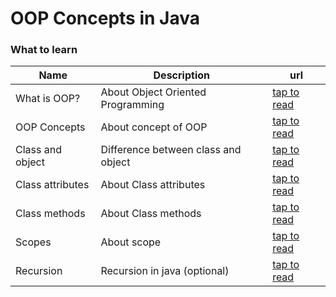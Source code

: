 # OOP Concepts in Java

### What to learn

| Name | Description | url |
|---|---|---|
|What is OOP?| About Object Oriented Programming |[tap to read](https://www.w3schools.com/java/java_oop.asp#:~:text=Java%20%2D%20What%20is%20OOP%3F,contain%20both%20data%20and%20methods.&text=OOP%20provides%20a%20clear%20structure%20for%20the%20programs)|
|OOP Concepts| About concept of OOP |[tap to read](https://www.javatpoint.com/java-oops-concepts)|
|Class and object| Difference between class and object |[tap to read](https://www.w3schools.com/java/java_classes.asp)|
|Class attributes| About Class attributes |[tap to read](https://www.w3schools.com/java/java_class_attributes.asp)|
|Class methods| About Class methods |[tap to read](https://www.w3schools.com/java/java_class_methods.asp)|
|Scopes| About scope |[tap to read](https://www.baeldung.com/java-variable-scope)|
|Recursion| Recursion in java (optional) |[tap to read](https://www.javatpoint.com/recursion-in-java)|